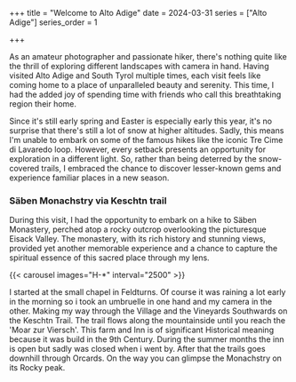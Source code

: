 +++
title = "Welcome to Alto Adige"
date = 2024-03-31
series = ["Alto Adige"]
series_order = 1

+++

As an amateur photographer and passionate hiker, there's nothing quite like the thrill of exploring different landscapes with camera in hand. Having visited Alto Adige and South Tyrol multiple times, each visit feels like coming home to a place of unparalleled beauty and serenity. This time, I had the added joy of spending time with friends who call this breathtaking region their home.

Since it's still early spring and Easter is especially early this year, it's no surprise that there's still a lot of snow at higher altitudes. Sadly, this means I'm unable to embark on some of the famous hikes like the iconic Tre Cime di Lavaredo loop. However, every setback presents an opportunity for exploration in a different light. So, rather than being deterred by the snow-covered trails, I embraced the chance to discover lesser-known gems and experience familiar places in a new season.

### Säben Monachstry via Keschtn trail

During this visit, I had the opportunity to embark on a hike to Säben Monastery, perched atop a rocky outcrop overlooking the picturesque Eisack Valley. The monastery, with its rich history and stunning views, provided yet another memorable experience and a chance to capture the spiritual essence of this sacred place through my lens.

{{< carousel images="H-*" interval="2500" >}}

I started at the small chapel in Feldturns. Of course it was raining a lot early in the morning so i took an umbruelle in one hand and my camera in the other. Making my way through the Village and the Vineyards Southwards on the Keschtn Trail. The trail flows along the mountainside until you reach the 'Moar zur Viersch'. This farm and Inn is of significant Historical meaning because it was build in the 9th Century. During the summer months the inn is open but sadly was closed when i went by. After that the trails goes downhill through Orcards. On the way you can glimpse the Monachstry on its Rocky peak. 
